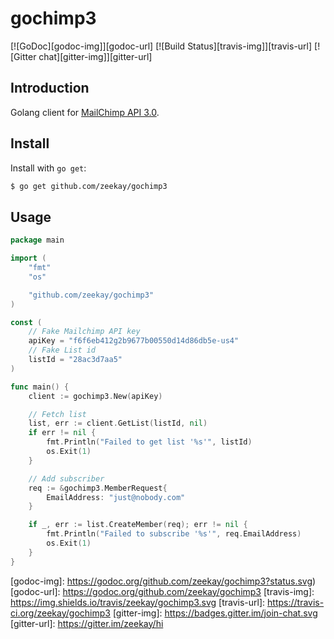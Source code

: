 # gochimp3
[![GoDoc][godoc-img]][godoc-url] [![Build Status][travis-img]][travis-url] [![Gitter chat][gitter-img]][gitter-url]

## Introduction
Golang client for [MailChimp API 3.0](http://developer.mailchimp.com/documentation/mailchimp/).

## Install
Install with `go get`:

```bash
$ go get github.com/zeekay/gochimp3
```

## Usage
```go
package main

import (
    "fmt"
    "os"

    "github.com/zeekay/gochimp3"
)

const (
    // Fake Mailchimp API key
    apiKey = "f6f6eb412g2b9677b00550d14d86db5e-us4"
    // Fake List id
    listId = "28ac3d7aa5"
)

func main() {
    client := gochimp3.New(apiKey)

    // Fetch list
	list, err := client.GetList(listId, nil)
	if err != nil {
		fmt.Println("Failed to get list '%s'", listId)
		os.Exit(1)
	}

    // Add subscriber
    req := &gochimp3.MemberRequest{
        EmailAddress: "just@nobody.com"
    }

	if _, err := list.CreateMember(req); err != nil {
		fmt.Println("Failed to subscribe '%s'", req.EmailAddress)
		os.Exit(1)
	}
}
```

[godoc-img]:      https://godoc.org/github.com/zeekay/gochimp3?status.svg)
[godoc-url]:      https://godoc.org/github.com/zeekay/gochimp3
[travis-img]:     https://img.shields.io/travis/zeekay/gochimp3.svg
[travis-url]:     https://travis-ci.org/zeekay/gochimp3
[gitter-img]:     https://badges.gitter.im/join-chat.svg
[gitter-url]:     https://gitter.im/zeekay/hi

<!-- not used -->
[coveralls-img]:    https://coveralls.io/repos/zeekay/gochimp3/badge.svg?branch=master&service=github
[coveralls-url]:    https://coveralls.io/github/zeekay/gochimp3?branch=master
